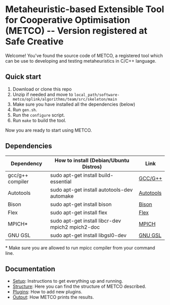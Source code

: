 # Metaheuristic-based Extensible Tool for Cooperative Optimisation (METCO) -- Version registered at Safe Creative

Welcome! You've found the source code of METCO, a registered tool which can be use to developing and testing metaheuristics in C/C++ language.

## Quick start

1. Download or clone this repo
2. Unzip if needed and move to `local_path/software-metco/oplink/algorithms/team/src/skeleton/main`
3. Make sure you have installed all the dependencies (below) 
3. Run `gen.sh`.
4. Run the `configure` script.
3. Run `make` to build the tool.

Now you are ready to start using METCO.

## Dependencies

| Dependency       	| How to install  (Debian/Ubuntu Distros)                                 	| Link                                                                                            	|
|------------------	|--------------------------------------------------	|-------------------------------------------------------------------------------------------------	|
| gcc/g++ compiler 	| sudo apt-get install build-essential             	| [GCC/G++](https://gcc.gnu.org/)                                                                            	|
| Autotools        	| sudo apt-get install autotools-dev automake          	| [Autotools](https://www.gnu.org/software/automake/manual/html_node/Autotools-Introduction.html) 	|
| Bison            	| sudo apt-get install bison                       	| [Bison](https://launchpad.net/ubuntu/+source/bison)                                                      	|
| Flex             	| sudo apt-get install flex                        	| [Flex](http://manpages.ubuntu.com/manpages/xenial/es/man1/flex.1.html)                                  	|
| MPICH*            	| sudo apt-get install libcr-dev mpich2 mpich2-doc 	| [MPICH](https://www.mpich.org/)                                                                          	|
| GNU GSL          	| sudo apt-get install libgsl0-dev                 	| [GNU GSL](https://www.gnu.org/software/gsl/)                                                               	|

\* Make sure you are allowed to run mpicc compiler from your command line.

## Documentation
* [Setup](./doc/setup.md): Instructions to get everything up and running.
* [Structure](./doc/structure.md): Here you can find the structure of METCO described.
* [Plugins](./doc/newPlugin.md): How to add new plugins.
* [Output](./doc/output.md): How METCO prints the results.
